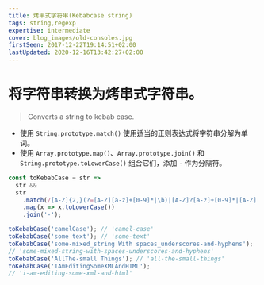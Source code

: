 ```yaml
---
title: 烤串式字符串(Kebabcase string)
tags: string,regexp
expertise: intermediate
cover: blog_images/old-consoles.jpg
firstSeen: 2017-12-22T19:14:51+02:00
lastUpdated: 2020-12-16T13:42:27+02:00
---
```


# 将字符串转换为烤串式字符串。
> Converts a string to kebab case.

- 使用 `String.prototype.match()` 使用适当的正则表达式将字符串分解为单词。
- 使用 `Array.prototype.map()`、`Array.prototype.join()` 和 `String.prototype.toLowerCase()` 组合它们，添加 `-` 作为分隔符。

```js
const toKebabCase = str =>
  str &&
  str
    .match(/[A-Z]{2,}(?=[A-Z][a-z]+[0-9]*|\b)|[A-Z]?[a-z]+[0-9]*|[A-Z]|[0-9]+/g)
    .map(x => x.toLowerCase())
    .join('-');
```

```js
toKebabCase('camelCase'); // 'camel-case'
toKebabCase('some text'); // 'some-text'
toKebabCase('some-mixed_string With spaces_underscores-and-hyphens');
// 'some-mixed-string-with-spaces-underscores-and-hyphens'
toKebabCase('AllThe-small Things'); // 'all-the-small-things'
toKebabCase('IAmEditingSomeXMLAndHTML');
// 'i-am-editing-some-xml-and-html'
```
